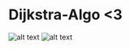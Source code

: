 # Dijkstra-Algo <3
![alt text](https://www3.cs.stonybrook.edu/~skiena/combinatorica/animations/anim/dijkstra.gif) ![alt text](https://upload.wikimedia.org/wikipedia/commons/thumb/5/57/Dijkstra_Animation.gif/220px-Dijkstra_Animation.gif)
